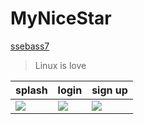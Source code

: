 # MyNiceStar
[ssebass7](https://github.com/search?q=ssebass7)

> Linux is love

 splash | login | sign up
-------|-------|------
![](IMG/captura_splash.jpg)| ![](IMG/captura_login.jpg) | ![](IMG/captura_registro.jpg)